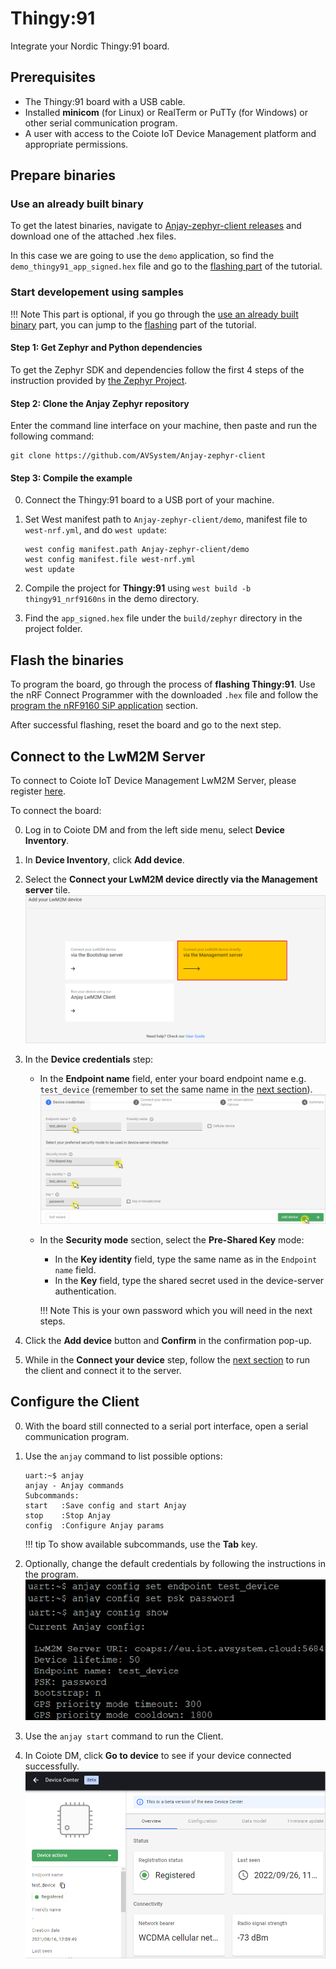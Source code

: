 # Thingy:91

Integrate your Nordic Thingy:91 board.

## Prerequisites

- The Thingy:91 board with a USB cable.
- Installed **minicom** (for Linux) or RealTerm or PuTTy (for Windows) or other serial communication program.
- A user with access to the Coiote IoT Device Management platform and appropriate permissions.

## Prepare binaries
### Use an already built binary

To get the latest binaries, navigate to [Anjay-zephyr-client releases](https://github.com/AVSystem/Anjay-zephyr-client/releases)
and download one of the attached .hex files.

In this case we are going to use the `demo` application, so find the `demo_thingy91_app_signed.hex` file and go to the [flashing part](#flash-the-binaries) of the tutorial.

### Start developement using samples
!!! Note
    This part is optional, if you go through the [use an already built binary](#use-an-already-built-binary) part, you can jump to the [flashing](#flash-the-binaries) part of the tutorial.


#### Step 1: Get Zephyr and Python dependencies

To get the Zephyr SDK and dependencies follow the first 4 steps of the instruction provided by [the Zephyr Project](https://docs.zephyrproject.org/latest/getting_started/index.html).

#### Step 2: Clone the Anjay Zephyr repository

Enter the command line interface on your machine, then paste and run the following command:

   ```
   git clone https://github.com/AVSystem/Anjay-zephyr-client
   ```

#### Step 3: Compile the example

0. Connect the Thingy:91 board to a USB port of your machine.
0. Set West manifest path to `Anjay-zephyr-client/demo`, manifest file to `west-nrf.yml`, and do `west update`:

    ```
    west config manifest.path Anjay-zephyr-client/demo
    west config manifest.file west-nrf.yml
    west update
    ```

0. Compile the project for **Thingy:91** using `west build -b thingy91_nrf9160ns` in the demo directory.
0. Find the `app_signed.hex` file under the `build/zephyr` directory in the project folder.

## Flash the binaries
To program the board, go through the process of **flashing Thingy:91**. Use the nRF Connect Programmer with the downloaded `.hex` file and follow the [program the nRF9160 SiP application](https://developer.nordicsemi.com/nRF_Connect_SDK/doc/latest/nrf/ug_thingy91_gsg.html#program-the-nrf9160-sip-application) section.


After successful flashing, reset the board and go to the next step.

## Connect to the LwM2M Server

To connect to Coiote IoT Device Management LwM2M Server, please register [here](https://eu.iot.avsystem.cloud/).

To connect the board:

0. Log in to Coiote DM and from the left side menu, select **Device Inventory**.
0. In **Device Inventory**, click **Add device**.
0. Select the **Connect your LwM2M device directly via the Management server** tile.
    ![Add via Mgmt](images/mgmt_tile.png "Add via Mgmt")
0. In the **Device credentials** step:
     - In the **Endpoint name** field, enter your board endpoint name e.g. `test_device` (remember to set the same name in the [next section](#configure-the-client)).
         ![Device credentials step](images/add_mgmt_quick.png "Device credentials step")
     - In the **Security mode** section, select the **Pre-Shared Key** mode:
         - In the **Key identity** field, type the same name as in the `Endpoint name` field.
         - In the **Key** field, type the shared secret used in the device-server authentication.

        !!! Note
            This is your own password which you will need in the next steps.

0. Click the **Add device** button and **Confirm** in the confirmation pop-up.
0. While in the **Connect your device** step, follow the [next section](#configure-the-client) to run the client and connect it to the server.

## Configure the Client

0. With the board still connected to a serial port interface, open a serial communication program.
0. Use the `anjay` command to list possible options:

    ```
    uart:~$ anjay
    anjay - Anjay commands
    Subcommands:
    start   :Save config and start Anjay
    stop    :Stop Anjay
    config  :Configure Anjay params
    ```

    !!! tip
        To show available subcommands, use the **Tab** key.

0. Optionally, change the default credentials by following the instructions in the program.
    ![Anjay configuration](images/anjay_config.png "Anjay configuration")
0. Use the `anjay start` command to run the Client.
0. In Coiote DM, click **Go to device** to see if your device connected successfully.
    ![Registered device](images/registered_device.png "Registered device")
